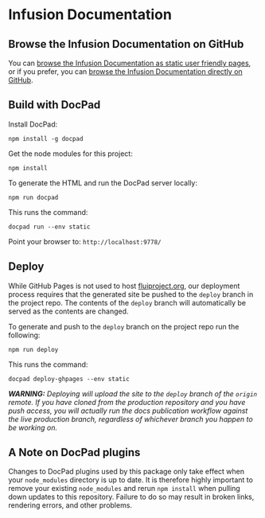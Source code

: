 # Infusion Documentation

## Browse the Infusion Documentation on GitHub

You can [browse the Infusion Documentation as static user friendly pages](http://docs.fluidproject.org/infusion/), or if you prefer, you can [browse the Infusion Documentation directly on GitHub](src/documents).

## Build with DocPad

Install DocPad:

```shell
npm install -g docpad
```

Get the node modules for this project:

```shell
npm install
```

To generate the HTML and run the DocPad server locally:

```shell
npm run docpad
```

This runs the command:

```shell
docpad run --env static
```

Point your browser to: `http://localhost:9778/`

## Deploy

While GitHub Pages is not used to host [fluiproject.org](https://docs.fluidproject.org), our deployment process requires that the generated site be pushed to the `deploy` branch in the project repo. The contents of the `deploy` branch will automatically be served as the contents are changed.

To generate and push to the `deploy` branch on the project repo run the following:

```shell
npm run deploy
```

This runs the command:

```shell
docpad deploy-ghpages --env static
```

_**WARNING:** Deploying will upload the site to the `deploy` branch of the `origin` remote. If you have cloned
from the production repository and you have push access, you will actually run the docs publication
workflow against the live production branch, regardless of whichever branch you happen to be working on._

## A Note on DocPad plugins

Changes to DocPad plugins used by this package only take effect when your `node_modules` directory is up to date.  It is
therefore highly important to remove your existing `node_modules` and rerun `npm install` when pulling down updates to
this repository.  Failure to do so may result in broken links, rendering errors, and other problems.
